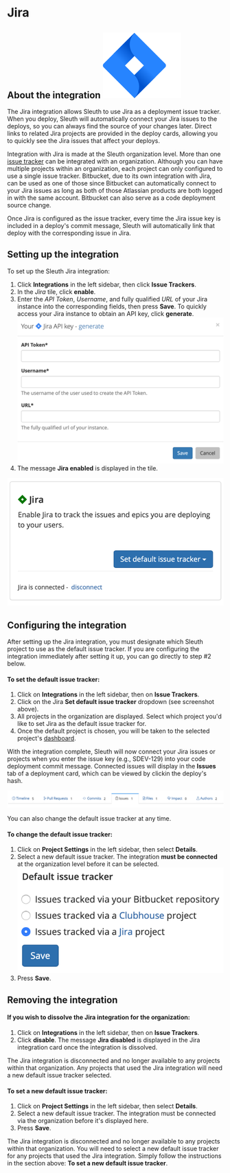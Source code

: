# Jira

## About the integration ![](../../.gitbook/assets/jira-software-2x-blue%20%281%29.png) 

The Jira integration allows Sleuth to use Jira as a deployment issue tracker. When you deploy, Sleuth will automatically connect your Jira issues to the deploys, so you can always find the source of your changes later. Direct links to related Jira projects are provided in the deploy cards, allowing you to quickly see the Jira issues that affect your deploys. 

Integration with Jira is made at the Sleuth organization level. More than one [issue tracker](./) can be integrated with an organization. Although you can have multiple projects within an organization, each project can only configured to use a single issue tracker. Bitbucket, due to its own integration with Jira, can be used as one of those since Bitbucket can automatically connect to your Jira issues as long as both of those Atlassian products are both logged in with the same account. Bitbucket can also serve as a code deployment source change. 

Once Jira is configured as the issue tracker, every time the Jira issue key is included in a deploy's commit message, Sleuth will automatically link that deploy with the corresponding issue in Jira.

## Setting up the integration

To set up the Sleuth Jira integration:

1. Click **Integrations** in the left sidebar, then click **Issue Trackers**. 
2. In the _Jira_ tile, click **enable**. 
3. Enter the _API Token_, _Username_, and fully qualified _URL_ of your Jira instance into the corresponding fields, then press **Save**. To quickly access your Jira instance to obtain an API key, click **generate**.   ![](../../.gitbook/assets/jira-api-key-generate.png) 
4. The message **Jira enabled** is displayed in the tile.

![Successful integration!](../../.gitbook/assets/screen-shot-2020-06-02-at-3.05.34-pm.png)

## Configuring the integration

After setting up the Jira integration, you must designate which Sleuth project to use as the default issue tracker. If you are configuring the integration immediately after setting it up, you can go directly to step \#2 below. 

#### To set the default issue tracker: 

1. Click on **Integrations** in the left sidebar, then on **Issue Trackers**. 
2. Click on the Jira **Set default issue tracker** dropdown \(see screenshot above\).
3. All projects in the organization are displayed. Select which project you'd like to set Jira as the default issue tracker for. 
4. Once the default project is chosen, you will be taken to the selected project's [dashboard](../../dashboard.md). 

With the integration complete, Sleuth will now connect your Jira issues or projects when you enter the  issue key \(e.g., SDEV-129\) into your code deployment commit message. Connected issues will display in the **Issues** tab of a deployment card, which can be viewed by clickin the deploy's hash. 

![Connected Jira issues are available in the Issues tab](../../.gitbook/assets/issues-tab-deploy-card.png)

You can also change the default issue tracker at any time. 

#### To change the default issue tracker: 

1. Click on **Project Settings** in the left sidebar, then select **Details**. 
2. Select a new default issue tracker. The integration **must be connected** at the organization level before it can be selected.  ![](../../.gitbook/assets/jira-default-issue-tracker.png) 
3. Press **Save**. 

## Removing the integration

#### If you wish to dissolve the Jira integration for the organization: 

1. Click on **Integrations** in the left sidebar, then on **Issue Trackers**. 
2. Click **disable**. The message **Jira disabled** is displayed in the Jira integration card once the integration is dissolved.

The Jira integration is disconnected and no longer available to any projects within that organization. Any projects that used the Jira integration will need a new default issue tracker selected. 

#### To set a new default issue tracker: 

1. Click on **Project Settings** in the left sidebar, then select **Details**. 
2. Select a new default issue tracker. The integration must be connected via the organization before it's displayed here. 
3. Press **Save**.

The Jira integration is disconnected and no longer available to any projects within that organization. You will need to select a new default issue tracker for any projects that used the Jira integration. Simply follow the instructions in the section above: **To set a new default issue tracker**. 

